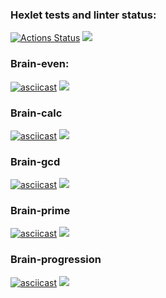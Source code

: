 ### Hexlet tests and linter status:
[![Actions Status](https://github.com/tvivls/backend-project-lvl1/workflows/hexlet-check/badge.svg)](https://github.com/tvivls/backend-project-lvl1/actions)
<a href="https://codeclimate.com/github/tvivls/backend-project-lvl1/maintainability"><img src="https://api.codeclimate.com/v1/badges/19dab5576051bc2d8380/maintainability" /></a>

### Brain-even:
[![asciicast](https://asciinema.org/a/PCuzZrSF0mBmy8mbcCJDqJRj1.svg)](https://asciinema.org/a/PCuzZrSF0mBmy8mbcCJDqJRj1)
<a href="https://asciinema.org/a/PCuzZrSF0mBmy8mbcCJDqJRj1" target="_blank"><img src="https://asciinema.org/a/PCuzZrSF0mBmy8mbcCJDqJRj1.svg" /></a>

### Brain-calc
[![asciicast](https://asciinema.org/a/TZorwzJ10bEb0m8K2zFlTf2ld.svg)](https://asciinema.org/a/TZorwzJ10bEb0m8K2zFlTf2ld)
<a href="https://asciinema.org/a/TZorwzJ10bEb0m8K2zFlTf2ld" target="_blank"><img src="https://asciinema.org/a/TZorwzJ10bEb0m8K2zFlTf2ld.svg" /></a>

### Brain-gcd
[![asciicast](https://asciinema.org/a/3zBwPohXrGoJDqXFA3gXyrVE8.svg)](https://asciinema.org/a/3zBwPohXrGoJDqXFA3gXyrVE8)
<a href="https://asciinema.org/a/3zBwPohXrGoJDqXFA3gXyrVE8" target="_blank"><img src="https://asciinema.org/a/3zBwPohXrGoJDqXFA3gXyrVE8.svg" /></a>

### Brain-prime
[![asciicast](https://asciinema.org/a/nQigfWXlWK7B4zzPAXw5w8d9c.svg)](https://asciinema.org/a/nQigfWXlWK7B4zzPAXw5w8d9c)
<a href="https://asciinema.org/a/nQigfWXlWK7B4zzPAXw5w8d9c" target="_blank"><img src="https://asciinema.org/a/nQigfWXlWK7B4zzPAXw5w8d9c.svg" /></a>

### Brain-progression
[![asciicast](https://asciinema.org/a/IGOtgkLk8rtVoAKYolHzDRETY.svg)](https://asciinema.org/a/IGOtgkLk8rtVoAKYolHzDRETY)
<a href="https://asciinema.org/a/IGOtgkLk8rtVoAKYolHzDRETY" target="_blank"><img src="https://asciinema.org/a/IGOtgkLk8rtVoAKYolHzDRETY.svg" /></a>